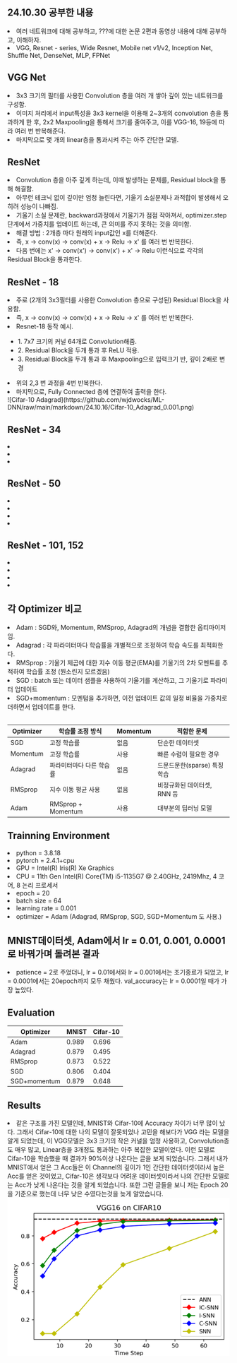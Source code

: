 ## 24.10.30 공부한 내용
<li> 여러 네트워크에 대해 공부하고, ???에 대한 논문 2편과 동영상 내용에 대해 공부하고, 이해하자. </li>
<li> VGG, Resnet - series, Wide Resnet, Mobile net v1/v2, Inception Net, Shuffle Net, DenseNet, MLP, FPNet </li>

## VGG Net
<li> 3x3 크기의 필터를 사용한 Convolution 층을 여러 개 쌓아 깊이 있는 네트워크를 구성함. </li>
<li> 이미지 처리에서 input특성을 3x3 kernel을 이용해 2~3개의 convolution 층을 통과하게 한 후, 2x2 Maxpooling을 통해서 크기를 줄여주고, 이를 VGG-16, 19등에 따라 여러 번 반복해준다.</li>
<li> 마지막으로 몇 개의 linear층을 통과시켜 주는 아주 간단한 모델. </li>

## ResNet
<li> Convolution 층을 아주 깊게 하는데, 이때 발생하는 문제를, Residual block을 통해 해결함.</li>
<li> 아무런 테크닉 없이 깊이만 엄청 늘린다면, 기울기 소실문제나 과적합이 발생해서 오히려 성능이 나빠짐.</li>
<li> 기울기 소실 문제란, backward과정에서 기울기가 점점 작아져서, optimizer.step단계에서 가중치를 업데이트 하는데, 큰 의미를 주지 못하는 것을 의미함. </li>
<li> 해결 방법 : 2개층 마다 원래의 input값인 x를 더해준다. </li>
<li> 즉, x -> conv(x) -> conv(x) + x -> Relu -> x' 를 여러 번 반복한다. </li>
<li> 다음 번에는 x' -> conv(x') -> conv(x') + x' -> Relu 이런식으로 각각의 Residual Block을 통과한다. </li>

## ResNet - 18
<li> 주로 (2개의 3x3필터를 사용한 Convolution 층으로 구성된) Residual Block을 사용함. </li>
<li> 즉, x -> conv(x) -> conv(x) + x -> Relu -> x' 를 여러 번 반복한다. </li>
<li>Resnet-18 동작 예시.</li>
<ul>
<li> 1. 7x7 크기의 커널 64개로 Convolution해줌.</li>
<li> 2. Residual Block을 두개 통과 후 ReLU 적용.</li>
<li> 3. Residual Block을 두개 통과 후 Maxpooling으로 입력크기 반, 깊이 2배로 변경</li>
</ul>
<li> 위의 2,3 번 과정을 4번 반복한다. </li>
<li> 마지막으로, Fully Connected 층에 연결하여 출력을 한다. </li>
![Cifar-10 Adagrad](https://github.com/wjdwocks/ML-DNN/raw/main/markdown/24.10.16/Cifar-10_Adagrad_0.001.png)



## ResNet - 34
<li> </li>
<li> </li>
<li> </li>


## ResNet - 50
<li> </li>
<li> </li>
<li> </li>
<li> </li>


## ResNet - 101, 152
<li> </li>
<li> </li>
<li> </li>
<li> </li>


## 각 Optimizer 비교
<li>Adam : SGD와, Momentum, RMSprop, Adagrad의 개념을 결합한 옵티마이저임.</li>
<li>Adagrad : 각 파라미터마다 학습률을 개별적으로 조정하여 학습 속도를 최적화한다.</li>
<li>RMSprop : 기울기 제곱에 대한 지수 이동 평균(EMA)를 기울기의 2차 모멘트를 추적하여 학습률 조정 (뭔소린지 모르겠음)</li>
<li>SGD : batch 또는 데이터 샘플을 사용하여 기울기를 계산하고, 그 기울기로 파라미터 업데이트</li>
<li>SGD+momentum : 모멘텀을 추가하면, 이전 업데이트 값의 일정 비율을 가중치로 더하면서 업데이트를 한다.</li>
<br>

| Optimizer  | 학습률 조정 방식        | Momentum | 적합한 문제                         |
|-------------|-------------------------|-------------|-------------------------------------|
| SGD         | 고정 학습률             | 없음        | 단순한 데이터셋                    |
| Momentum    | 고정 학습률             | 사용        | 빠른 수렴이 필요한 경우            |
| Adagrad     | 파라미터마다 다른 학습률 | 없음        | 드문드문한(sparse) 특징 학습        |
| RMSprop     | 지수 이동 평균 사용     | 없음        | 비정규화된 데이터셋, RNN 등        |
| Adam        | RMSprop + Momentum      | 사용        | 대부분의 딥러닝 모델               |

## Trainning Environment
<li> python = 3.8.18 </li>
<li> pytorch = 2.4.1+cpu </li>
<li> GPU = Intel(R) Iris(R) Xe Graphics </li>
<li> CPU = 11th Gen Intel(R) Core(TM) i5-1135G7 @ 2.40GHz, 2419Mhz, 4 코어, 8 논리 프로세서 </li>
<li> epoch = 20 </li>
<li> batch size = 64 </li>
<li> learning rate = 0.001 </li>
<li> optimizer = Adam (Adagrad, RMSprop, SGD, SGD+Momentum 도 사용.) </li>



## MNIST데이터셋, Adam에서 lr = 0.01, 0.001, 0.0001 로 바꿔가며 돌려본 결과
<li>patience = 2로 주었더니, lr = 0.01에서와 lr = 0.001에서는 조기종료가 되었고, lr = 0.0001에서는 20epoch까지 모두 채웠다. val_accuracy는 lr = 0.0001일 때가 가장 높았다.</li>




## Evaluation
| Optimizer      | MNIST  | Cifar-10 |
|----------------|--------|----------|
| Adam           | 0.989  | 0.696    |
| Adagrad        | 0.879  | 0.495    |
| RMSprop        | 0.873  | 0.522    |
| SGD            | 0.806  | 0.404    |
| SGD+momentum   | 0.879  | 0.648    |

## Results
<li> 같은 구조를 가진 모델인데, MNIST와 Cifar-10에 Accuracy 차이가 너무 많이 났다. 그래서 Cifar-10에 대한 나의 모델이 잘못되었나 고민을 해보다가 VGG 라는 모델을 알게 되었는데, 이 VGG모델은 3x3 크기의 작은 커널을 엄청 사용하고, Convolution층도 매우 많고, Linear층을 3개정도 통과하는 아주 복잡한 모델이었다. 이런 모델로 Cifar-10을 학습했을 때 결과가 90%이상 나온다는 글을 보게 되었습니다. 그래서 내가 MNIST에서 얻은 그 Acc들은 이 Channel의 깊이가 1인 간단한 데이터셋이라서 높은 Acc를 얻은 것이었고, Cifar-10은 생각보다 어려운 데이터셋이라서 나의 간단한 모델로는 Acc가 낮게 나온다는 것을 알게 되었습니다. 또한 그런 글들을 보니 저는 Epoch 20을 기준으로 했는데 너무 낮은 수였다는것을 늦게 알았습니다.</li>
<img src='markdown/images/VGG_Cifar10.png'/>